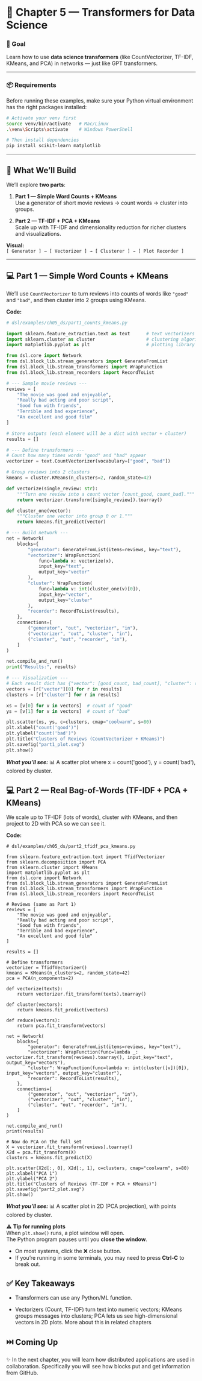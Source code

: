 # 🧩 Chapter 5 — Transformers for Data Science

### 🎯 Goal
Learn how to use **data science transformers** (like CountVectorizer, TF-IDF, KMeans, and PCA) in networks — just like GPT transformers.

---

### 📦 Requirements

Before running these examples, make sure your Python virtual environment has the right packages installed:

```bash
# Activate your venv first
source venv/bin/activate   # Mac/Linux
.\venv\Scripts\activate    # Windows PowerShell

# Then install dependencies
pip install scikit-learn matplotlib
```

---

## 📍 What We’ll Build

We’ll explore **two parts**:

1. **Part 1 — Simple Word Counts + KMeans**  
   Use a generator of short movie reviews → count words → cluster into groups.

2. **Part 2 — TF-IDF + PCA + KMeans**  
   Scale up with TF-IDF and dimensionality reduction for richer clusters and visualizations.

**Visual:**  
`[ Generator ] → [ Vectorizer ] → [ Clusterer ] → [ Plot Recorder ]`

---

## 💻 Part 1 — Simple Word Counts + KMeans

We’ll use `CountVectorizer` to turn reviews into counts of words like `"good"` and `"bad"`, and then cluster into 2 groups using KMeans.  

**Code:**  
```python
# dsl/examples/ch05_ds/part1_counts_kmeans.py

import sklearn.feature_extraction.text as text      # text vectorizers live here
import sklearn.cluster as cluster                   # clustering algorithms live here
import matplotlib.pyplot as plt                     # plotting library

from dsl.core import Network
from dsl.block_lib.stream_generators import GenerateFromList
from dsl.block_lib.stream_transformers import WrapFunction
from dsl.block_lib.stream_recorders import RecordToList

# --- Sample movie reviews ---
reviews = [
    "The movie was good and enjoyable",
    "Really bad acting and poor script",
    "Good fun with friends",
    "Terrible and bad experience",
    "An excellent and good film"
]

# Store outputs (each element will be a dict with vector + cluster)
results = []

# --- Define transformers ---
# Count how many times words "good" and "bad" appear
vectorizer = text.CountVectorizer(vocabulary=["good", "bad"])

# Group reviews into 2 clusters
kmeans = cluster.KMeans(n_clusters=2, random_state=42)

def vectorize(single_review: str):
    """Turn one review into a count vector [count_good, count_bad]."""
    return vectorizer.transform([single_review]).toarray()

def cluster_one(vector):
    """Cluster one vector into group 0 or 1."""
    return kmeans.fit_predict(vector)

# --- Build network ---
net = Network(
    blocks={
        "generator": GenerateFromList(items=reviews, key="text"),
        "vectorizer": WrapFunction(
            func=lambda x: vectorize(x),
            input_key="text",
            output_key="vector"
        ),
        "cluster": WrapFunction(
            func=lambda v: int(cluster_one(v)[0]),
            input_key="vector",
            output_key="cluster"
        ),
        "recorder": RecordToList(results),
    },
    connections=[
        ("generator", "out", "vectorizer", "in"),
        ("vectorizer", "out", "cluster", "in"),
        ("cluster", "out", "recorder", "in"),
    ]
)

net.compile_and_run()
print("Results:", results)

# --- Visualization ---
# Each result dict has {"vector": [good_count, bad_count], "cluster": c}
vectors = [r["vector"][0] for r in results]
clusters = [r["cluster"] for r in results]

xs = [v[0] for v in vectors]  # count of "good"
ys = [v[1] for v in vectors]  # count of "bad"

plt.scatter(xs, ys, c=clusters, cmap="coolwarm", s=80)
plt.xlabel("count('good')")
plt.ylabel("count('bad')")
plt.title("Clusters of Reviews (CountVectorizer + KMeans)")
plt.savefig("part1_plot.svg")
plt.show()
```

***What you’ll see:***
📊 A scatter plot where x = count('good'), y = count('bad'), colored by cluster.

## 💻 Part 2 — Real Bag-of-Words (TF-IDF + PCA + KMeans)

We scale up to TF-IDF (lots of words), cluster with KMeans, and then project to 2D with PCA so we can see it.

**Code:**
```
# dsl/examples/ch05_ds/part2_tfidf_pca_kmeans.py

from sklearn.feature_extraction.text import TfidfVectorizer
from sklearn.decomposition import PCA
from sklearn.cluster import KMeans
import matplotlib.pyplot as plt
from dsl.core import Network
from dsl.block_lib.stream_generators import GenerateFromList
from dsl.block_lib.stream_transformers import WrapFunction
from dsl.block_lib.stream_recorders import RecordToList

# Reviews (same as Part 1)
reviews = [
    "The movie was good and enjoyable",
    "Really bad acting and poor script",
    "Good fun with friends",
    "Terrible and bad experience",
    "An excellent and good film"
]

results = []

# Define transformers
vectorizer = TfidfVectorizer()
kmeans = KMeans(n_clusters=2, random_state=42)
pca = PCA(n_components=2)

def vectorize(texts):
    return vectorizer.fit_transform(texts).toarray()

def cluster(vectors):
    return kmeans.fit_predict(vectors)

def reduce(vectors):
    return pca.fit_transform(vectors)

net = Network(
    blocks={
        "generator": GenerateFromList(items=reviews, key="text"),
        "vectorizer": WrapFunction(func=lambda _: vectorizer.fit_transform(reviews).toarray(), input_key="text", output_key="vectors"),
        "cluster": WrapFunction(func=lambda v: int(cluster([v])[0]), input_key="vectors", output_key="cluster"),
        "recorder": RecordToList(results),
    },
    connections=[
        ("generator", "out", "vectorizer", "in"),
        ("vectorizer", "out", "cluster", "in"),
        ("cluster", "out", "recorder", "in"),
    ]
)

net.compile_and_run()
print(results)

# Now do PCA on the full set
X = vectorizer.fit_transform(reviews).toarray()
X2d = pca.fit_transform(X)
clusters = kmeans.fit_predict(X)

plt.scatter(X2d[:, 0], X2d[:, 1], c=clusters, cmap="coolwarm", s=80)
plt.xlabel("PCA 1")
plt.ylabel("PCA 2")
plt.title("Clusters of Reviews (TF-IDF + PCA + KMeans)")
plt.savefig("part2_plot.svg")
plt.show()
```

***What you’ll see:***
📊 A scatter plot in 2D (PCA projection), with points colored by cluster.

⚠️ **Tip for running plots**  
When `plt.show()` runs, a plot window will open.  
The Python program pauses until you **close the window**.  
- On most systems, click the ❌ close button.  
- If you’re running in some terminals, you may need to press **Ctrl-C** to break out.  


## ✅ Key Takeaways
- Transformers can use any Python/ML function.

- Vectorizers (Count, TF-IDF) turn text into numeric vectors; KMeans groups messages into clusters; PCA lets us see high-dimensional vectors in 2D plots. More about this in related chapters

## ⏭️ Coming Up
✨ In the next chapter, you will learn how distributed applications are used in collaboration. Specifically you will see how blocks put and get information from GitHub.